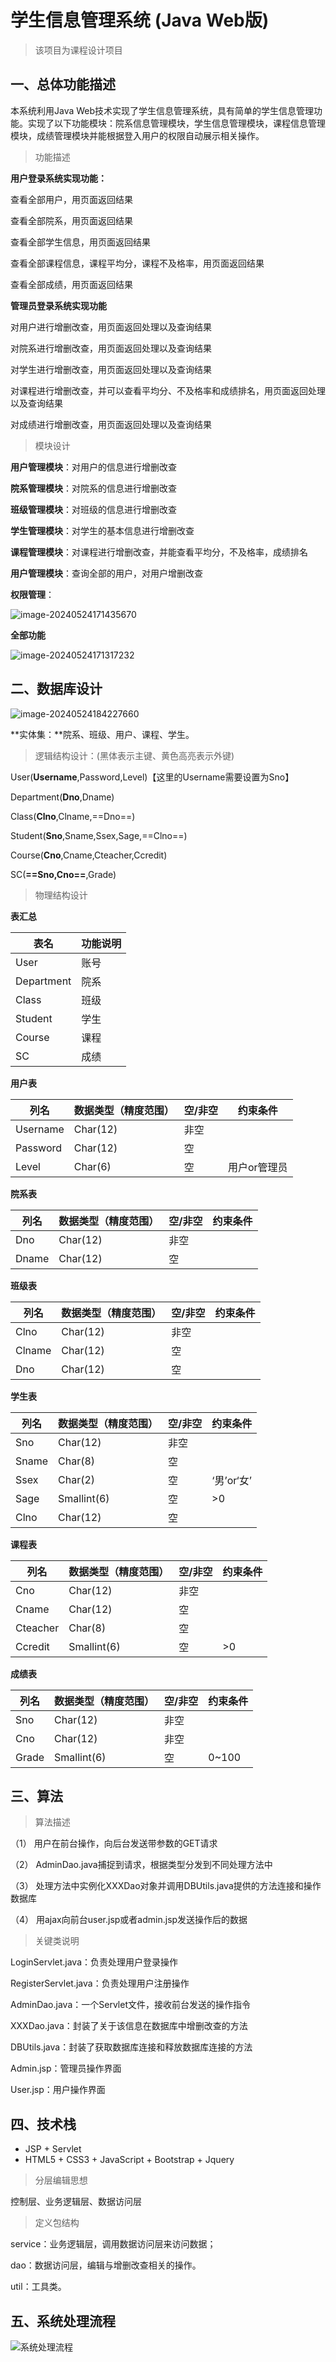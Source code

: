 # 学生信息管理系统 (Java Web版)

> 该项目为课程设计项目

## 一、总体功能描述

本系统利用Java Web技术实现了学生信息管理系统，具有简单的学生信息管理功能。实现了以下功能模块：院系信息管理模块，学生信息管理模块，课程信息管理模块，成绩管理模块并能根据登入用户的权限自动展示相关操作。

> 功能描述

**用户登录系统实现功能：**

查看全部用户，用页面返回结果

查看全部院系，用页面返回结果

查看全部学生信息，用页面返回结果

查看全部课程信息，课程平均分，课程不及格率，用页面返回结果

查看全部成绩，用页面返回结果

**管理员登录系统实现功能**

对用户进行增删改查，用页面返回处理以及查询结果

对院系进行增删改查，用页面返回处理以及查询结果

对学生进行增删改查，用页面返回处理以及查询结果

对课程进行增删改查，并可以查看平均分、不及格率和成绩排名，用页面返回处理以及查询结果

对成绩进行增删改查，用页面返回处理以及查询结果

> 模块设计

**用户管理模块**：对用户的信息进行增删改查

**院系管理模块**：对院系的信息进行增删改查

**班级管理模块**：对班级的信息进行增删改查

**学生管理模块**：对学生的基本信息进行增删改查

**课程管理模块**：对课程进行增删改查，并能查看平均分，不及格率，成绩排名

**用户管理模块**：查询全部的用户，对用户增删改查

**权限管理**：

![image-20240524171435670](README.assets/image-20240524171435670.png)

**全部功能**

![image-20240524171317232](README.assets/image-20240524171317232.png)

## 二、数据库设计

![image-20240524184227660](README.assets/image-20240524184227660.png)

**实体集：**院系、班级、用户、课程、学生。

> 逻辑结构设计：(黑体表示主键、黄色高亮表示外键)

User(**Username**,Password,Level)【这里的Username需要设置为Sno】

Department(**Dno**,Dname)

Class(**Clno**,Clname,==Dno==)

Student(**Sno**,Sname,Ssex,Sage,==Clno==)

Course(**Cno**,Cname,Cteacher,Ccredit)

SC(**==Sno,Cno==**,Grade)



> 物理结构设计

**表汇总**

| 表名       | 功能说明 |
| ---------- | -------- |
| User       | 账号     |
| Department | 院系     |
| Class      | 班级     |
| Student    | 学生     |
| Course     | 课程     |
| SC         | 成绩     |



**用户表**

| 列名     | 数据类型（精度范围） | 空/非空 | 约束条件     |
| -------- | -------------------- | ------- | ------------ |
| Username | Char(12)             | 非空    |              |
| Password | Char(12)             | 空      |              |
| Level    | Char(6)              | 空      | 用户or管理员 |



**院系表**

| 列名  | 数据类型（精度范围） | 空/非空 | 约束条件 |
| ----- | -------------------- | ------- | -------- |
| Dno   | Char(12)             | 非空    |          |
| Dname | Char(12)             | 空      |          |



**班级表**

| 列名   | 数据类型（精度范围） | 空/非空 | 约束条件 |
| ------ | -------------------- | ------- | -------- |
| Clno   | Char(12)             | 非空    |          |
| Clname | Char(12)             | 空      |          |
| Dno    | Char(12)             | 空      |          |



**学生表**

| 列名  | 数据类型（精度范围） | 空/非空 | 约束条件   |
| ----- | -------------------- | ------- | ---------- |
| Sno   | Char(12)             | 非空    |            |
| Sname | Char(8)              | 空      |            |
| Ssex  | Char(2)              | 空      | ‘男’or‘女’ |
| Sage  | Smallint(6)          | 空      | >0         |
| Clno  | Char(12)             | 空      |            |

**课程表**

| 列名     | 数据类型（精度范围） | 空/非空 | 约束条件 |
| -------- | -------------------- | ------- | -------- |
| Cno      | Char(12)             | 非空    |          |
| Cname    | Char(12)             | 空      |          |
| Cteacher | Char(8)              | 空      |          |
| Ccredit  | Smallint(6)          | 空      | >0       |

**成绩表**

| 列名  | 数据类型（精度范围） | 空/非空 | 约束条件 |
| ----- | -------------------- | ------- | -------- |
| Sno   | Char(12)             | 非空    |          |
| Cno   | Char(12)             | 非空    |          |
| Grade | Smallint(6)          | 空      | 0~100    |

## 三、算法

> 算法描述

（1） 用户在前台操作，向后台发送带参数的GET请求

（2） AdminDao.java捕捉到请求，根据类型分发到不同处理方法中

（3） 处理方法中实例化XXXDao对象并调用DBUtils.java提供的方法连接和操作数据库

（4） 用ajax向前台user.jsp或者admin.jsp发送操作后的数据



> 关键类说明

LoginServlet.java：负责处理用户登录操作

RegisterServlet.java：负责处理用户注册操作

AdminDao.java：一个Servlet文件，接收前台发送的操作指令

XXXDao.java：封装了关于该信息在数据库中增删改查的方法

DBUtils.java：封装了获取数据库连接和释放数据库连接的方法

Admin.jsp：管理员操作界面

User.jsp：用户操作界面

## 四、技术栈

- JSP + Servlet
- HTML5 + CSS3 + JavaScript + Bootstrap + Jquery



> 分层编辑思想

控制层、业务逻辑层、数据访问层



> 定义包结构

service：业务逻辑层，调用数据访问层来访问数据；

dao：数据访问层，编辑与增删改查相关的操作。

util：工具类。



## 五、系统处理流程

![系统处理流程](README.assets/%E7%B3%BB%E7%BB%9F%E5%A4%84%E7%90%86%E6%B5%81%E7%A8%8B.jpg)